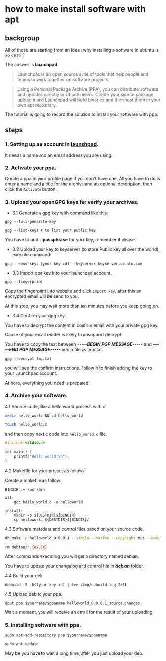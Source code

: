 # how to make install software with apt


## backgroup

All of those are starting from an idea : why installing a software in ubuntu is so ease ?

The answer is **launchpad**. 

> Launchpad is an open source suite of tools that help people and teams to work together on software projects.

> Using a Personal Package Archive (PPA), you can distribute software and updates directly to Ubuntu users. Create your source package, upload it and Launchpad will build binaries and then host them in your own apt repository.

The tutorial is going to record the solution to install your software with ppa.

## steps


### 1. Setting up an account in [launchpad](https://launchpad.net/). 

It needs a name and an email address you are using.

### 2. Activate your ppa. 

Create a ppa in your profile page if you don't have one. All you have to do is enter a name and a title for the archive and an optional description, then click the `Activate` button.

### 3. Upload your openGPG keys for verify your archives. 

- 3.1 Generate a gpg key with command like this:
```
gpg --full-generate-key

gpg --list-keys # to list your public key
```
You have to add a **passphrase** for your key, remember it please.

- 3.2 Upload your key to keyserver (to store Public key all over the world), execute command:
```
gpg --send-keys [your key id] --keyserver keyserver.ubuntu.com
```
- 3.3 Import gpg key into your launchpad account.
```
gpg --fingerprint
```
Copy the fingerprint into website and click `Import key`, after this an encrypted email will be send to you.

At this step, you may wait more than ten minutes before you keep going on.

- 3.4 Confirm your gpg key.

You have to decrypt the content in confirm email with your private gpg key. 

Cause of your email reader is likely to unsupport decrypt.

You have to copy the text between ***-----BEGIN PGP MESSAGE-----*** and ***-----END PGP MESSAGE-----*** into a file as tmp.txt.

```
gpg --decrypt tmp.txt
```

you will see the confirm instructions. Follow it to finish adding the key to your Launchpad account.

At here, everything you need is prepared.

### 4. Archive your software.

4.1 Source code, like a hello world process with c.
```bash
mkdir hello_world && cd hello_world

touch hello_world.c
```

and then copy next c code into `hello_world.c` file.

```c
#include <stdio.h>

int main() {
    printf("Hello world!\n");
}
```

4.2 Makefile for your project as follows:

Create a makefile as follow:
```
BINDIR := /usr/bin

all:
    gcc hello_world.c -o helloworld

install:
    mkdir -p ${DESTDIR}${BINDIR}
    cp helloworld ${DESTDIR}${BINDIR}/
```

4.3 Software metadata and control files based on your source code.
```bash
dh_make -p helloworld_0.0.0.1 --single --native --copyright mit --email $youremail

rm debian/*.{ex,EX}
```

After commands executing you will get a directory named debian.

You have to update your changelog and control file in ***debian*** folder.

4.4 Build your deb.

```
debuild -S -k$(your key id) | tee /tmp/debuild.log 2>&1
```

4.5 Upload deb to your ppa.

```
dput ppa:$yourname/$ppaname helloworld_0.0.0.1_source.changes
```

Wait a moment, you will receive an email for the result of your uploading.



### 5. Installing software with ppa.

```
sudo apt-add-repository ppa:$yourname/$ppaname

sudo apt update
```

May be you have to wait a long time, after you just upload your deb.
